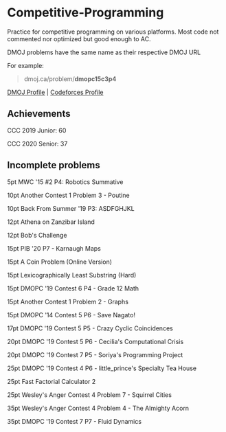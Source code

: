 # Competitive-Programming
Practice for competitive programming on various platforms. 
Most code not commented nor optimized but good enough to AC.

DMOJ problems have the same name as their respective DMOJ URL

For example:
> dmoj.ca/problem/**dmopc15c3p4**

[DMOJ Profile](https://dmoj.ca/user/RyanLi) | [Codeforces Profile](http://codeforces.com/profile/RyanLi)

## Achievements

CCC 2019 Junior: 60

CCC 2020 Senior: 37

## Incomplete problems

5pt MWC '15 #2 P4: Robotics Summative

10pt Another Contest 1 Problem 3 - Poutine

10pt Back From Summer '19 P3: ASDFGHJKL

12pt Athena on Zanzibar Island

12pt Bob's Challenge

15pt PIB '20 P7 - Karnaugh Maps

15pt A Coin Problem (Online Version)

15pt Lexicographically Least Substring (Hard)

15pt DMOPC '19 Contest 6 P4 - Grade 12 Math

15pt Another Contest 1 Problem 2 - Graphs

15pt DMOPC '14 Contest 5 P6 - Save Nagato!

17pt DMOPC '19 Contest 5 P5 - Crazy Cyclic Coincidences

20pt DMOPC '19 Contest 5 P6 - Cecilia's Computational Crisis

20pt DMOPC '19 Contest 7 P5 - Soriya's Programming Project

25pt DMOPC '19 Contest 4 P6 - little_prince's Specialty Tea House

25pt Fast Factorial Calculator 2

25pt Wesley's Anger Contest 4 Problem 7 - Squirrel Cities

35pt Wesley's Anger Contest 4 Problem 4 - The Almighty Acorn

35pt DMOPC '19 Contest 7 P7 - Fluid Dynamics